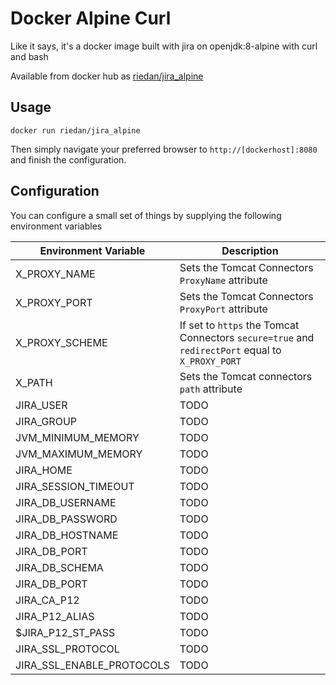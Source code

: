 # Docker Alpine Curl

Like it says, it's a docker image built with jira on openjdk:8-alpine with curl and bash

Available from docker hub as [riedan/jira_alpine](https://hub.docker.com/r/riedan/jira_alpine)

## Usage

    docker run riedan/jira_alpine
    
 Then simply navigate your preferred browser to `http://[dockerhost]:8080` and finish the configuration.
    
## Configuration

You can configure a small set of things by supplying the following environment variables

| Environment Variable   | Description |
| ---------------------- | ----------- |
| X_PROXY_NAME           | Sets the Tomcat Connectors `ProxyName` attribute |
| X_PROXY_PORT           | Sets the Tomcat Connectors `ProxyPort` attribute |
| X_PROXY_SCHEME         | If set to `https` the Tomcat Connectors `secure=true` and `redirectPort` equal to `X_PROXY_PORT`   |
| X_PATH                 | Sets the Tomcat connectors `path` attribute |
| JIRA_USER              | TODO |
| JIRA_GROUP             | TODO |
| JVM_MINIMUM_MEMORY     | TODO |
| JVM_MAXIMUM_MEMORY     | TODO |
| JIRA_HOME              | TODO |
| JIRA_SESSION_TIMEOUT   | TODO |
| JIRA_DB_USERNAME       | TODO |
| JIRA_DB_PASSWORD       | TODO |
| JIRA_DB_HOSTNAME       | TODO |
| JIRA_DB_PORT           | TODO |
| JIRA_DB_SCHEMA         | TODO |
| JIRA_DB_PORT           | TODO |
| JIRA_CA_P12            | TODO |
| JIRA_P12_ALIAS         | TODO |
| $JIRA_P12_ST_PASS      | TODO |
| JIRA_SSL_PROTOCOL      | TODO |
| JIRA_SSL_ENABLE_PROTOCOLS | TODO |

